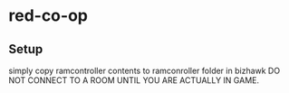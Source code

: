 # red-co-op

## Setup
simply copy ramcontroller contents to ramconroller folder in bizhawk
DO NOT CONNECT TO A ROOM UNTIL YOU ARE ACTUALLY IN GAME.
